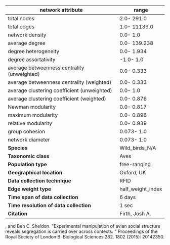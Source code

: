 network attribute|range
---|---
total nodes|2.0- 291.0
total edges|1.0- 11139.0
network density|0.0- 1.0
average degree|0.0- 139.238
degree heterogeneity|0.0- 1.934
degree assortativity|-1.0- 1.0
average betweenness centrality (unweighted)|0.0- 0.333
average betweenness centrality (weighted)|0.0- 0.333
average clustering coefficient (unweighted)|0.0- 1.0
average clustering coefficient (weighted)|0.0- 0.876
Newman modularity|0.0- 0.817
maximum modularity|0.0- 0.896
relative modularity|0.0- 0.939
group cohesion|0.073- 1.0
network diameter|0.073- 1.0
**Species**| Wild_birds_N/A
**Taxonomic class**| Aves
**Population type**| free-ranging
**Geographical location**| Oxford, UK
**Data collection technique**| RFID
**Edge weight type**| half_weight_index
**Time span of data collection**| 6 days
**Time resolution of data collection**| 1 sec
**Citation**| Firth, Josh A.
, and Ben C.
 Sheldon.
 "Experimental manipulation of avian social structure reveals segregation is carried over across contexts.
" Proceedings of the Royal Society of London B: Biological Sciences 282.
1802 (2015): 20142350.
